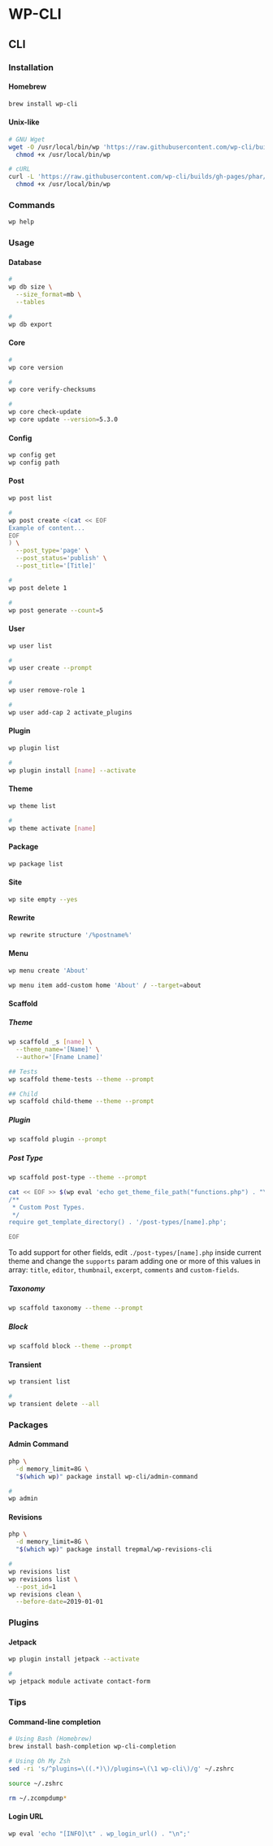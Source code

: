 # WP-CLI

## CLI

### Installation

#### Homebrew

```sh
brew install wp-cli
```

#### Unix-like

```sh
# GNU Wget
wget -O /usr/local/bin/wp 'https://raw.githubusercontent.com/wp-cli/builds/gh-pages/phar/wp-cli.phar' && \
  chmod +x /usr/local/bin/wp

# cURL
curl -L 'https://raw.githubusercontent.com/wp-cli/builds/gh-pages/phar/wp-cli.phar' -o /usr/local/bin/wp && \
  chmod +x /usr/local/bin/wp
```

### Commands

```sh
wp help
```

### Usage

#### Database

```sh
#
wp db size \
  --size_format=mb \
  --tables

#
wp db export
```

#### Core

```sh
#
wp core version

#
wp core verify-checksums

#
wp core check-update
wp core update --version=5.3.0
```

#### Config

```sh
wp config get
wp config path
```

#### Post

```sh
wp post list

#
wp post create <(cat << EOF
Example of content...
EOF
) \
  --post_type='page' \
  --post_status='publish' \
  --post_title='[Title]'

#
wp post delete 1

#
wp post generate --count=5
```

#### User

```sh
wp user list

#
wp user create --prompt

#
wp user remove-role 1

#
wp user add-cap 2 activate_plugins
```

#### Plugin

```sh
wp plugin list

#
wp plugin install [name] --activate
```

#### Theme

```sh
wp theme list

#
wp theme activate [name]
```

#### Package

```sh
wp package list
```

#### Site

```sh
wp site empty --yes
```

#### Rewrite

```sh
wp rewrite structure '/%postname%'
```

#### Menu

```sh
wp menu create 'About'

wp menu item add-custom home 'About' / --target=about
```

#### Scaffold

##### Theme

```sh
wp scaffold _s [name] \
  --theme_name='[Name]' \
  --author='[Fname Lname]'

## Tests
wp scaffold theme-tests --theme --prompt

## Child
wp scaffold child-theme --theme --prompt
```

##### Plugin

```sh
wp scaffold plugin --prompt
```

##### Post Type

```sh
wp scaffold post-type --theme --prompt
```

```sh
cat << EOF >> $(wp eval 'echo get_theme_file_path("functions.php") . "\n";')
/**
 * Custom Post Types.
 */
require get_template_directory() . '/post-types/[name].php';

EOF
```

To add support for other fields, edit `./post-types/[name].php` inside current theme and change the `supports` param adding one or more of this values in array: `title`, `editor`, `thumbnail`, `excerpt`, `comments` and `custom-fields`.

##### Taxonomy

```sh
wp scaffold taxonomy --theme --prompt
```

##### Block

```sh
wp scaffold block --theme --prompt
```

#### Transient

```sh
wp transient list

#
wp transient delete --all
```

### Packages

#### Admin Command

```sh
php \
  -d memory_limit=8G \
  "$(which wp)" package install wp-cli/admin-command

#
wp admin
```

#### Revisions

```sh
php \
  -d memory_limit=8G \
  "$(which wp)" package install trepmal/wp-revisions-cli

#
wp revisions list
wp revisions list \
  --post_id=1
wp revisions clean \
  --before-date=2019-01-01
```

### Plugins

#### Jetpack

```sh
wp plugin install jetpack --activate

#
wp jetpack module activate contact-form
```

### Tips

#### Command-line completion

```sh
# Using Bash (Homebrew)
brew install bash-completion wp-cli-completion

# Using Oh My Zsh
sed -ri 's/^plugins=\((.*)\)/plugins=\(\1 wp-cli\)/g' ~/.zshrc

source ~/.zshrc

rm ~/.zcompdump*
```

#### Login URL

```sh
wp eval 'echo "[INFO]\t" . wp_login_url() . "\n";'
```
